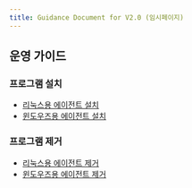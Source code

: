```yaml
---
title: Guidance Document for V2.0 (임시페이지)
---
```


## 운영 가이드

### 프로그램 설치

- [리눅스용 에이전트 설치](InstallAgentLinux.md)
- [윈도우즈용 에이전트 설치](InstallAgentWindows.md)

### 프로그램 제거

- [리눅스용 에이전트 제거](UninstallAgentLinux.md)
- [윈도우즈용 에이전트 제거](UninstallAgentWindows.md)
